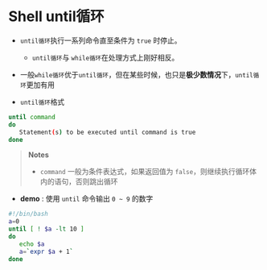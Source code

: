 # Shell until循环

- `until循环`执行一系列命令直至条件为 `true` 时停止。
    - `until循环`与 `while循环`在处理方式上刚好相反。
- 一般`while循环`优于`until循环`，但在某些时候，也只是**极少数情况**下，`until循环`更加有用

- `until循环`格式

```bash
until command
do
   Statement(s) to be executed until command is true
done

```

> **Notes**
> - `command` 一般为条件表达式，如果返回值为 `false`，则继续执行循环体内的语句，否则跳出循环


- **demo** : 使用 `until` 命令输出 `0 ~ 9` 的数字

```bash
#!/bin/bash
a=0
until [ ! $a -lt 10 ]
do
   echo $a
   a=`expr $a + 1`
done
```